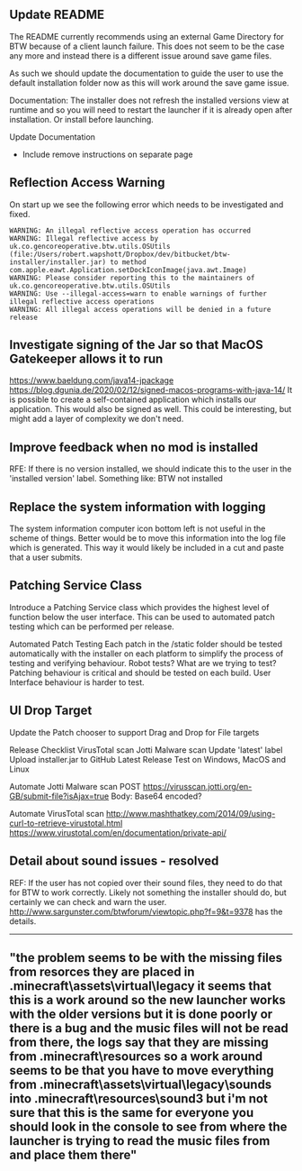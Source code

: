 ## Update README
The README currently recommends using an external Game Directory for 
BTW because of a client launch failure. This does not seem to be the 
case any more and instead there is a different issue around save
game files.

As such we should update the documentation to guide the user to use
the default installation folder now as this will work around the 
save game issue.

Documentation: The installer does not refresh the installed versions
view at runtime and so you will need to restart the launcher if it is
already open after installation. Or install before launching.

Update Documentation
- Include remove instructions on separate page

## Reflection Access Warning
On start up we see the following error which needs to be investigated and fixed.
```
WARNING: An illegal reflective access operation has occurred
WARNING: Illegal reflective access by uk.co.gencoreoperative.btw.utils.OSUtils (file:/Users/robert.wapshott/Dropbox/dev/bitbucket/btw-installer/installer.jar) to method com.apple.eawt.Application.setDockIconImage(java.awt.Image)
WARNING: Please consider reporting this to the maintainers of uk.co.gencoreoperative.btw.utils.OSUtils
WARNING: Use --illegal-access=warn to enable warnings of further illegal reflective access operations
WARNING: All illegal access operations will be denied in a future release
```

## Investigate signing of the Jar so that MacOS Gatekeeper allows it to run
https://www.baeldung.com/java14-jpackage
https://blog.dgunia.de/2020/02/12/signed-macos-programs-with-java-14/
It is possible to create a self-contained application which installs
our application. This would also be signed as well. This could
be interesting, but might add a layer of complexity we don't need.

## Improve feedback when no mod is installed
RFE: If there is no version installed, we should indicate this to the
user in the 'installed version' label. Something like: BTW not installed

## Replace the system information with logging
The system information computer icon bottom left is not useful in the 
scheme of things. Better would be to move this information into the
log file which is generated. This way it would likely be included in a 
cut and paste that a user submits.

## Patching Service Class
Introduce a Patching Service class which provides the highest level of
function below the user interface. This can be used to automated patch
testing which can be performed per release.

Automated Patch Testing
Each patch in the /static folder should be tested automatically with
the installer on each platform to simplify the process of testing and
verifying behaviour.
Robot tests?
What are we trying to test? Patching behaviour is critical and should
be tested on each build. User Interface behaviour is harder to test.

## UI Drop Target
Update the Patch chooser to support Drag and Drop for File targets

Release Checklist
VirusTotal scan
Jotti Malware scan
Update 'latest' label
Upload installer.jar to GitHub Latest Release
Test on Windows, MacOS and Linux


Automate Jotti Malware scan
POST
https://virusscan.jotti.org/en-GB/submit-file?isAjax=true
Body: Base64 encoded?

Automate VirusTotal scan
http://www.mashthatkey.com/2014/09/using-curl-to-retrieve-virustotal.html
https://www.virustotal.com/en/documentation/private-api/

## Detail about sound issues - resolved
REF: If the user has not copied over their sound files, they need to do
that for BTW to work correctly. Likely not something the installer should
do, but certainly we can check and warn the user.
http://www.sargunster.com/btwforum/viewtopic.php?f=9&t=9378
has the details.

---
"the problem seems to be with the missing files from resorces they are placed in .minecraft\assets\virtual\legacy
it seems that this is a work around so the new launcher works with the older versions but it is done poorly or there is a bug and the music files will not be read from there, the logs say that they are missing from .minecraft\resources
so a work around seems to be that you have to move everything from .minecraft\assets\virtual\legacy\sounds into .minecraft\resources\sound3
but i'm not sure that this is the same for everyone you should look in the console to see from where the launcher is trying to read the music files from and place them there"
---